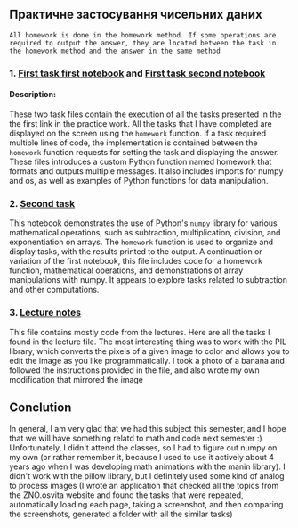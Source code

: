 ## Практичне застосування чисельних даних

```console
All homework is done in the homework method. If some operations are required to output the answer, they are located between the task in the homework method and the answer in the same method
```

### 1. [First task first notebook](first.ipynb) and [First task second notebook](first2.ipynb)
#### Description: 
These two task files contain the execution of all the tasks presented in the the first link in the practice work. All the tasks that I have completed are displayed on the screen using the `homework` function.
If a task required multiple lines of code, the implementation is contained between the `homework` function requests for setting the task and displaying the answer.
These files introduces a custom Python function named homework that formats and outputs multiple messages. It also includes imports for numpy and os, as well as examples of Python functions for data manipulation.

### 2. [Second task](second.ipynb)
This notebook demonstrates the use of Python's `numpy` library for various mathematical operations, such as subtraction, multiplication, division, and exponentiation on arrays. The `homework` function is used to organize and display tasks, with the results printed to the output.
A continuation or variation of the first notebook, this file includes code for a homework function, mathematical operations, and demonstrations of array manipulations with numpy. It appears to explore tasks related to subtraction and other computations.

### 3. [Lecture notes](lecture.ipynb)

This file contains mostly code from the lectures. Here are all the tasks I found in the lecture file.  The most interesting thing was to work with the PIL library, which converts the pixels of a given image to color and allows you to edit the image as you like programmatically. I took a photo of a banana and followed the instructions provided in the file, and also wrote my own modification that mirrored the image

## Conclution

In general, I am very glad that we had this subject this semester, and I hope that we will have something relatd to math and code next semester :)
Unfortunately, I didn't attend the classes, so I had to figure out numpy on my own (or rather remember it, because I used to use it actively about 4 years ago when I was developing math animations with the manin library). 
I didn't work with the pillow library, but I definitely used some kind of analog to process images (I wrote an application that checked all the topics from the ZNO.osvita website and found the tasks that were repeated, automatically loading each page, taking a screenshot, and then comparing the screenshots, generated a folder with all the similar tasks)
